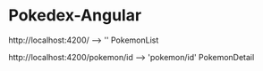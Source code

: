 # Pokedex-Angular

http://localhost:4200/ --> '' PokemonList

http://localhost:4200/pokemon/id --> 'pokemon/id' PokemonDetail